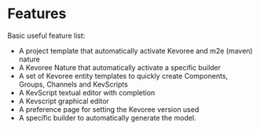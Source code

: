 # Features

Basic useful feature list:

 * A project template that automatically activate Kevoree and m2e (maven) nature
 * A Kevoree Nature that automatically activate a specific builder
 * A set of Kevoree entity templates to quickly create Components, Groups, Channels and KevScripts
 * A KevScript textual editor with completion
 * A Kevscript graphical editor
 * A preference page for setting the Kevoree version used
 * A specific builder to automatically generate the model.
